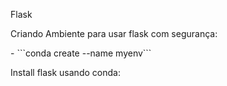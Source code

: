 Flask
<p>Criando Ambiente para usar flask com segurança:</p>
- ```conda create --name myenv```

Install flask usando conda:
